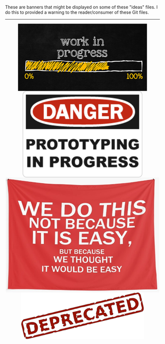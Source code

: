 <!--
Maintainer:   jeffskinnerbox@yahoo.com / www.jeffskinnerbox.me
Version:      0.0.1

DESCRIPTION:
    To get the image size, use "identify", part of the imagemagick package.  example below:
    $ identify danger-prototyping-in-progress.png
    danger-prototyping-in-progress.png PNG 261x188 261x188+0+0 8-bit sRGB 8635B 0.000u 0:00.000
-->


These are banners that might be displayed on some of these "ideas" files.
I do this to provided a warning to the reader/consumer of these Git files.


-----


<div align="center">
<img src="https://raw.githubusercontent.com/jeffskinnerbox/blog/main/content/images/banners-bkgrds/work-in-progress.jpg" title="These materials require additional work and are not ready for general use." align="center" width=420px height=219px>
</div>


<div align="center">
<img src="https://raw.githubusercontent.com/jeffskinnerbox/blog/main/content/images/banners-bkgrds/danger-prototyping-in-progress.png" title="These materials are very close to being complete and fit for use.  Then again, maybe not.  Proceed with caution and remember you have been warned!" align="center" width=390px height=282px>
</div>


<div align="center">
<img src="https://raw.githubusercontent.com/jeffskinnerbox/blog/main/content/images/banners-bkgrds/we-do-this-not-because-it-is-easy.jpg" title="U.S. President John F. Kennedy said this in his moon speech at Rice University in Houston, Texas, on September 12, 1962:

 We choose to go to the moon.  We choose to go to the moon in this decade and do the other things, not because they are easy, but because they are hard, because that goal will serve to organize and measure the best of our energies and skills, because that challenge is one that we are willing to accept, one we are unwilling to postpone, and one which we intend to win, and the others, too." align="center" width=500px height=375px>
</div>


<div align="center">
<img src="https://raw.githubusercontent.com/jeffskinnerbox/blog/main/content/images/banners-bkgrds/deprecated.png" title="Deprecated is increasingly used as a technical term meaning 'to recommend against using something on the grounds that it is obsolete', or 'to declare some technological feature or function to be obsolescent'.  The earliest meaning of deprecate was 'to pray against, as an evil,' and soon after this first meaning it took on the additional sense 'to express disapproval of'.  Meanwhile, depreciate, the closely related word with which it is often confused, means 'to lower in value.'" align="center">
</div>

